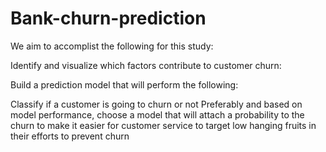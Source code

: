 # Bank-churn-prediction

We aim to accomplist the following for this study:

Identify and visualize which factors contribute to customer churn:

Build a prediction model that will perform the following:

Classify if a customer is going to churn or not
Preferably and based on model performance, choose a model that will attach a probability to the churn to make it easier for customer service to target low hanging fruits in their efforts to prevent churn
